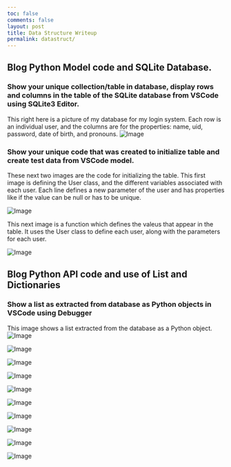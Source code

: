```yaml
---
toc: false
comments: false
layout: post
title: Data Structure Writeup
permalink: datastruct/
---
```

## Blog Python Model code and SQLite Database.

### Show your unique collection/table in database, display rows and columns in the table of the SQLite database from VSCode using SQLite3 Editor.

This right here is a picture of my database for my login system. Each row is an individual user, and the columns are for the properties: name, uid, password, date of birth, and pronouns.
![Image](https://github.com/nighthawkcoders/teacher_portfolio/assets/142526022/0b8b6755-80ca-41de-88c0-ce3d7eae2d99)

### Show your unique code that was created to initialize table and create test data from VSCode model.

These next two images are the code for initializing the table.
This first image is defining the User class, and the different variables associated with each user. Each line defines a new parameter of the user and has properties like if the value can be null or has to be unique.

![Image](https://github.com/nighthawkcoders/teacher_portfolio/assets/142526022/b22cd717-dc44-4e35-8379-030b41eb26d7)

This next image is a function which defines the valeus that appear in the table. It uses the User class to define each user, along with the parameters for each user.

![Image](https://github.com/nighthawkcoders/teacher_portfolio/assets/142526022/45e84e52-f5fc-4548-b66e-e9650fbba78b)

## Blog Python API code and use of List and Dictionaries

### Show a list as extracted from database as Python objects in VSCode using Debugger

This image shows a list extracted from the database as a Python object.  
![Image](https://github.com/nighthawkcoders/teacher_portfolio/assets/142526022/0cc70d38-14b2-46fe-8210-cda81b075f28)

![Image](https://github.com/nighthawkcoders/teacher_portfolio/assets/142526022/fcf66b78-2a2c-49eb-9016-463d2b2a1a1d)

![Image](https://github.com/nighthawkcoders/teacher_portfolio/assets/142526022/b859a066-c944-46d0-ada4-a89564635f62)

![Image](https://github.com/nighthawkcoders/teacher_portfolio/assets/142526022/10873aa1-db95-4045-aa87-5c316017cb97)

![Image](https://github.com/nighthawkcoders/teacher_portfolio/assets/142526022/83807a7b-01e7-439e-abd7-39bb5ab28277)

![Image](https://github.com/nighthawkcoders/teacher_portfolio/assets/142526022/62bfa176-1e0d-4aff-9966-d5dad96239f8)

![Image](https://github.com/nighthawkcoders/teacher_portfolio/assets/142526022/2e7265ca-537f-42a8-ae37-1dd9ca3556b1)

![Image](https://github.com/nighthawkcoders/teacher_portfolio/assets/142526022/2d2457a6-fada-4647-a994-168b928814b3)

![Image](https://github.com/nighthawkcoders/teacher_portfolio/assets/142526022/54cb0433-776f-41c7-aa13-1c8af9291bad)

![Image](https://github.com/nighthawkcoders/teacher_portfolio/assets/142526022/67e6cd30-9b15-4e1b-90e4-73c7691b327d)
